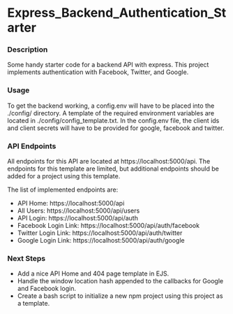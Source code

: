 # Express_Backend_Authentication_Starter
### Description
Some handy starter code for a backend API with express. This project implements authentication with Facebook, Twitter, and Google.

### Usage
To get the backend working, a config.env will have to be placed into the ./config/ directory. A template of the required environment variables are located in ./config/config_template.txt. In the config.env file, the client ids and client secrets will have to be provided for google, facebook and twitter. 

### API Endpoints
All endpoints for this API are located at https://localhost:5000/api. The endpoints for this template are limited, but additional endpoints should be added for a project using this template.

The list of implemented endpoints are:
- API Home: https://localhost:5000/api
- All Users: https://localhost:5000/api/users
- API Login: https://localhost:5000/api/auth
- Facebook Login Link: https://localhost:5000/api/auth/facebook
- Twitter Login Link: https://localhost:5000/api/auth/twitter
- Google Login Link: https://localhost:5000/api/auth/google


### Next Steps
- Add a nice API Home and 404 page template in EJS.
- Handle the window location hash appended to the callbacks for Google and Facebook login.
- Create a bash script to initialize a new npm project using this project as a template.
